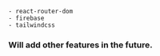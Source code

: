     - react-router-dom
    - firebase
    - tailwindcss

### Will add other features in the future.
